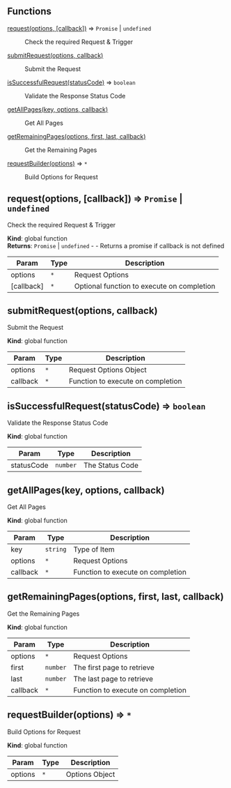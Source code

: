 ## Functions

<dl>
<dt><a href="#request">request(options, [callback])</a> ⇒ <code>Promise</code> | <code>undefined</code></dt>
<dd><p>Check the required Request &amp; Trigger</p>
</dd>
<dt><a href="#submitRequest">submitRequest(options, callback)</a></dt>
<dd><p>Submit the Request</p>
</dd>
<dt><a href="#isSuccessfulRequest">isSuccessfulRequest(statusCode)</a> ⇒ <code>boolean</code></dt>
<dd><p>Validate the Response Status Code</p>
</dd>
<dt><a href="#getAllPages">getAllPages(key, options, callback)</a></dt>
<dd><p>Get All Pages</p>
</dd>
<dt><a href="#getRemainingPages">getRemainingPages(options, first, last, callback)</a></dt>
<dd><p>Get the Remaining Pages</p>
</dd>
<dt><a href="#requestBuilder">requestBuilder(options)</a> ⇒ <code>*</code></dt>
<dd><p>Build Options for Request</p>
</dd>
</dl>

<a name="request"></a>

## request(options, [callback]) ⇒ <code>Promise</code> \| <code>undefined</code>
Check the required Request & Trigger

**Kind**: global function  
**Returns**: <code>Promise</code> \| <code>undefined</code> - - Returns a promise if callback is not defined  

| Param | Type | Description |
| --- | --- | --- |
| options | <code>\*</code> | Request Options |
| [callback] | <code>\*</code> | Optional function to execute on completion |

<a name="submitRequest"></a>

## submitRequest(options, callback)
Submit the Request

**Kind**: global function  

| Param | Type | Description |
| --- | --- | --- |
| options | <code>\*</code> | Request Options Object |
| callback | <code>\*</code> | Function to execute on completion |

<a name="isSuccessfulRequest"></a>

## isSuccessfulRequest(statusCode) ⇒ <code>boolean</code>
Validate the Response Status Code

**Kind**: global function  

| Param | Type | Description |
| --- | --- | --- |
| statusCode | <code>number</code> | The Status Code |

<a name="getAllPages"></a>

## getAllPages(key, options, callback)
Get All Pages

**Kind**: global function  

| Param | Type | Description |
| --- | --- | --- |
| key | <code>string</code> | Type of Item |
| options | <code>\*</code> | Request Options |
| callback | <code>\*</code> | Function to execute on completion |

<a name="getRemainingPages"></a>

## getRemainingPages(options, first, last, callback)
Get the Remaining Pages

**Kind**: global function  

| Param | Type | Description |
| --- | --- | --- |
| options | <code>\*</code> | Request Options |
| first | <code>number</code> | The first page to retrieve |
| last | <code>number</code> | The last page to retrieve |
| callback | <code>\*</code> | Function to execute on completion |

<a name="requestBuilder"></a>

## requestBuilder(options) ⇒ <code>\*</code>
Build Options for Request

**Kind**: global function  

| Param | Type | Description |
| --- | --- | --- |
| options | <code>\*</code> | Options Object |

